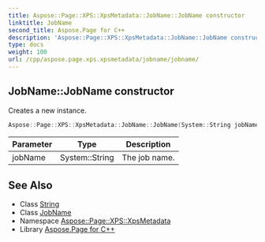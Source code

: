 ```yaml
---
title: Aspose::Page::XPS::XpsMetadata::JobName::JobName constructor
linktitle: JobName
second_title: Aspose.Page for C++
description: 'Aspose::Page::XPS::XpsMetadata::JobName::JobName constructor. Creates a new instance in C++.'
type: docs
weight: 100
url: /cpp/aspose.page.xps.xpsmetadata/jobname/jobname/
---
```

## JobName::JobName constructor


Creates a new instance.

```cpp
Aspose::Page::XPS::XpsMetadata::JobName::JobName(System::String jobName)
```


| Parameter | Type | Description |
| --- | --- | --- |
| jobName | System::String | The job name. |

## See Also

* Class [String](../../../system/string/)
* Class [JobName](../)
* Namespace [Aspose::Page::XPS::XpsMetadata](../../)
* Library [Aspose.Page for C++](../../../)
